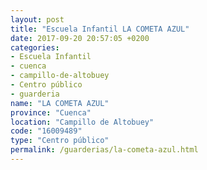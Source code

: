 ```yaml
---
layout: post
title: "Escuela Infantil LA COMETA AZUL"
date: 2017-09-20 20:57:05 +0200
categories:
- Escuela Infantil
- cuenca
- campillo-de-altobuey
- Centro público
- guarderia
name: "LA COMETA AZUL"
province: "Cuenca"
location: "Campillo de Altobuey"
code: "16009489"
type: "Centro público"
permalink: /guarderias/la-cometa-azul.html
---
```

